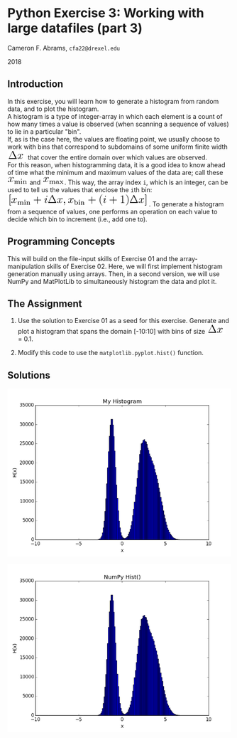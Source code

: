# Python Exercise 3:  Working with large datafiles (part 3)

Cameron F. Abrams, `cfa22@drexel.edu`

2018

## Introduction

In this exercise, you will learn how to generate a histogram from random data, and to plot the histogram.   
A histogram is a type of integer-array in which each element is a count of how many times a value is observed (when scanning a sequence of values) to lie in a particular "bin".  
If, as is the case here, the values are floating point, we usually choose to work with bins that correspond to subdomains of some uniform finite width ![](.README-images/Delta-x.png) that cover the entire domain over which values are observed.  
For this reason, when histogramming data, it is a good idea to know ahead of time what the minimum and maximum values of the data are; call these ![](.README-images/xmin.png) and ![](.README-images/xmax.png).  This way, the array index `i`, which is an integer, can be used to tell us the values that enclose the `i`th bin: ![](.README-images/bin.png).  To generate a histogram from a sequence of values, one performs an operation on each value to decide which bin to increment (i.e., add one to). 


## Programming Concepts

This will build on the file-input skills of Exercise 01 and the array-manipulation skills of Exercise 02.  Here, we will first implement histogram generation manually using arrays.  Then, in a second version, we will use NumPy and MatPlotLib to simultaneously histogram the data and plot it.

## The Assignment

1. Use the solution to Exercise 01 as a seed for this exercise.  Generate and plot a histogram that spans the domain [-10:10] with bins of size ![](.README-images/Delta-x.png) = 0.1.

2. Modify this code to use the `matplotlib.pyplot.hist()` function.

## Solutions

![](my-hist.png)

![](numpy-hist.png)

